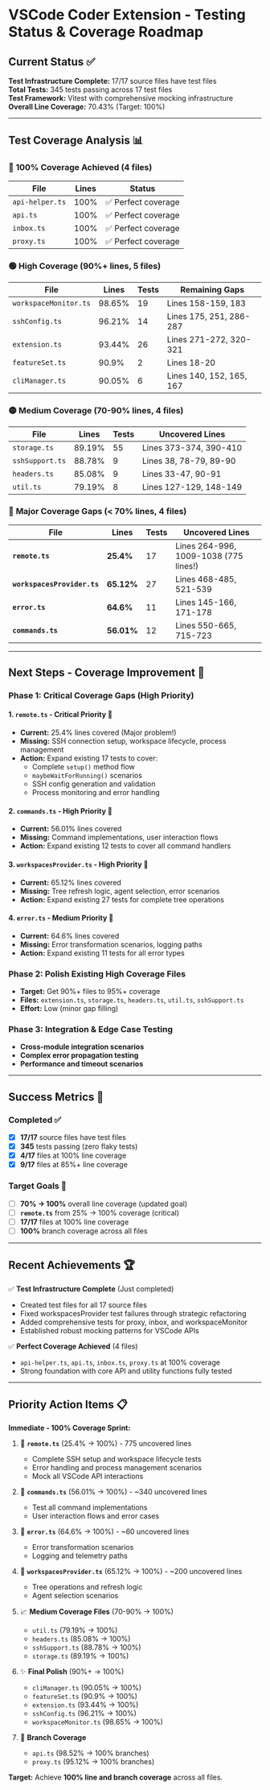 # VSCode Coder Extension - Testing Status & Coverage Roadmap

## Current Status ✅

**Test Infrastructure Complete:** 17/17 source files have test files  
**Total Tests:** 345 tests passing across 17 test files  
**Test Framework:** Vitest with comprehensive mocking infrastructure  
**Overall Line Coverage:** 70.43% (Target: 100%)

---

## Test Coverage Analysis 📊

### 🎯 **100% Coverage Achieved (4 files)**
| File | Lines | Status |
|------|-------|---------|
| `api-helper.ts` | 100% | ✅ Perfect coverage |
| `api.ts` | 100% | ✅ Perfect coverage |
| `inbox.ts` | 100% | ✅ Perfect coverage |
| `proxy.ts` | 100% | ✅ Perfect coverage |

### 🟢 **High Coverage (90%+ lines, 5 files)**
| File | Lines | Tests | Remaining Gaps |
|------|-------|-------|----------|
| `workspaceMonitor.ts` | 98.65% | 19 | Lines 158-159, 183 |
| `sshConfig.ts` | 96.21% | 14 | Lines 175, 251, 286-287 |
| `extension.ts` | 93.44% | 26 | Lines 271-272, 320-321 |
| `featureSet.ts` | 90.9% | 2 | Lines 18-20 |
| `cliManager.ts` | 90.05% | 6 | Lines 140, 152, 165, 167 |

### 🟡 **Medium Coverage (70-90% lines, 4 files)**
| File | Lines | Tests | Uncovered Lines |
|------|-------|-------|----------|
| `storage.ts` | 89.19% | 55 | Lines 373-374, 390-410 |
| `sshSupport.ts` | 88.78% | 9 | Lines 38, 78-79, 89-90 |
| `headers.ts` | 85.08% | 9 | Lines 33-47, 90-91 |
| `util.ts` | 79.19% | 8 | Lines 127-129, 148-149 |

### 🔴 **Major Coverage Gaps (< 70% lines, 4 files)**
| File | Lines | Tests | Uncovered Lines |
|------|-------|-------|----------|
| **`remote.ts`** | **25.4%** | 17 | Lines 264-996, 1009-1038 (775 lines!) |
| **`workspacesProvider.ts`** | **65.12%** | 27 | Lines 468-485, 521-539 |
| **`error.ts`** | **64.6%** | 11 | Lines 145-166, 171-178 |
| **`commands.ts`** | **56.01%** | 12 | Lines 550-665, 715-723 |

---

## Next Steps - Coverage Improvement 🎯

### **Phase 1: Critical Coverage Gaps (High Priority)**

#### 1. **`remote.ts` - Critical Priority** 🚨
- **Current:** 25.4% lines covered (Major problem!)
- **Missing:** SSH connection setup, workspace lifecycle, process management
- **Action:** Expand existing 17 tests to cover:
  - Complete `setup()` method flow
  - `maybeWaitForRunning()` scenarios
  - SSH config generation and validation
  - Process monitoring and error handling

#### 2. **`commands.ts` - High Priority** 🔸
- **Current:** 56.01% lines covered  
- **Missing:** Command implementations, user interaction flows
- **Action:** Expand existing 12 tests to cover all command handlers

#### 3. **`workspacesProvider.ts` - High Priority** 🔸
- **Current:** 65.12% lines covered
- **Missing:** Tree refresh logic, agent selection, error scenarios
- **Action:** Expand existing 27 tests for complete tree operations

#### 4. **`error.ts` - Medium Priority** 🔸
- **Current:** 64.6% lines covered
- **Missing:** Error transformation scenarios, logging paths
- **Action:** Expand existing 11 tests for all error types

### **Phase 2: Polish Existing High Coverage Files**
- **Target:** Get 90%+ files to 95%+ coverage
- **Files:** `extension.ts`, `storage.ts`, `headers.ts`, `util.ts`, `sshSupport.ts`
- **Effort:** Low (minor gap filling)

### **Phase 3: Integration & Edge Case Testing**
- **Cross-module integration scenarios**
- **Complex error propagation testing**  
- **Performance and timeout scenarios**

---

## Success Metrics 🎯

### **Completed ✅**
- [x] **17/17** source files have test files
- [x] **345** tests passing (zero flaky tests)
- [x] **4/17** files at 100% line coverage
- [x] **9/17** files at 85%+ line coverage

### **Target Goals 🎯**
- [ ] **70% → 100%** overall line coverage (updated goal)
- [ ] **`remote.ts`** from 25% → 100% coverage (critical)
- [ ] **17/17** files at 100% line coverage
- [ ] **100%** branch coverage across all files

---

## Recent Achievements 🏆

✅ **Test Infrastructure Complete** (Just completed)
- Created test files for all 17 source files
- Fixed workspacesProvider test failures through strategic refactoring  
- Added comprehensive tests for proxy, inbox, and workspaceMonitor
- Established robust mocking patterns for VSCode APIs

✅ **Perfect Coverage Achieved** (4 files)
- `api-helper.ts`, `api.ts`, `inbox.ts`, `proxy.ts` at 100% coverage
- Strong foundation with core API and utility functions fully tested

---

## Priority Action Items 📋

**Immediate - 100% Coverage Sprint:**

1. 🚨 **`remote.ts`** (25.4% → 100%) - 775 uncovered lines
   - Complete SSH setup and workspace lifecycle tests
   - Error handling and process management scenarios
   - Mock all VSCode API interactions

2. 🔸 **`commands.ts`** (56.01% → 100%) - ~340 uncovered lines
   - Test all command implementations
   - User interaction flows and error cases

3. 🔸 **`error.ts`** (64.6% → 100%) - ~60 uncovered lines
   - Error transformation scenarios
   - Logging and telemetry paths

4. 🔸 **`workspacesProvider.ts`** (65.12% → 100%) - ~200 uncovered lines
   - Tree operations and refresh logic
   - Agent selection scenarios

5. 📈 **Medium Coverage Files** (70-90% → 100%)
   - `util.ts` (79.19% → 100%)
   - `headers.ts` (85.08% → 100%)  
   - `sshSupport.ts` (88.78% → 100%)
   - `storage.ts` (89.19% → 100%)

6. ✨ **Final Polish** (90%+ → 100%)
   - `cliManager.ts` (90.05% → 100%)
   - `featureSet.ts` (90.9% → 100%)
   - `extension.ts` (93.44% → 100%)
   - `sshConfig.ts` (96.21% → 100%)
   - `workspaceMonitor.ts` (98.65% → 100%)

7. 🌿 **Branch Coverage**
   - `api.ts` (98.52% → 100% branches)
   - `proxy.ts` (95.12% → 100% branches)

**Target:** Achieve **100% line and branch coverage** across all files.